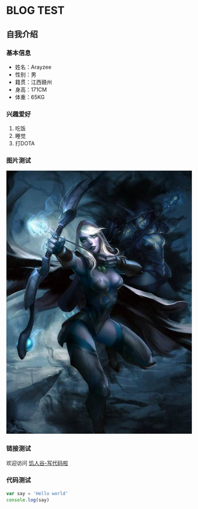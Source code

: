 # BLOG TEST
## 自我介绍
### 基本信息
* 姓名：Arayzee
* 性别：男
* 籍贯：江西赣州
* 身高：171CM
* 体重：65KG
### 兴趣爱好
1. 吃饭
2. 睡觉
3. 打DOTA
### 图片测试
![](./img.jpg)
### 链接测试
欢迎访问 [饥人谷-写代码啦](https://xiedaimala.com/)
### 代码测试
```javascript
var say = 'Hello world'
console.log(say)
```